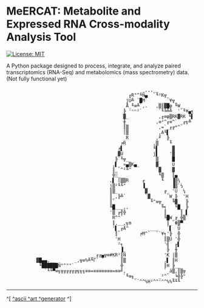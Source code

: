 # MeERCAT: Metabolite and Expressed RNA Cross-modality Analysis Tool

[![License: MIT](https://img.shields.io/badge/License-MIT-yellow.svg)](https://opensource.org/licenses/MIT) <!-- Choose your license and update badge -->

A Python package designed to process, integrate, and analyze paired transcriptomics (RNA-Seq) and metabolomics (mass spectrometry) data. (Not fully functional yet)


     
                                                      _,,,__
                                                 ╓R"^╙Ñ▄  `╙²K╦_
                                                jÜ╩ `█M`      _`¥╦_
                                                Å_╙≡╩`,.   ,▒║▓█φ ╙W_
                                               ╠ 'ⁿⁿ²`      `╙╚╩╩  '`╙¥▄╕
                                               ▓_           ,╓≡φ▒RK▓RK ╙▌
                                               ╫           ,≡²^╓≡^` _╓╗╩
                                               ║▒           ,=`_╓╔*^`
                                               [▒           ,A╙▌
                                               _R          ,╜  ╠_
                                              ╒R          ,▒    ╙_
                                             ╒▌           ╙▌     ▓
                                             ▓Ü           j▌    '▓
                                            ╠`╙╦_          ▒     █
                                           ,▌_ »▄▒K▄_      ▓_    Ü
                                           ║_`^²╙^         `▓    ▓
                                           ╬░_              ╙▒   ║▄
                                          ,▌ [▒▒R     ╓      ╙   ▐▒¼
                                          j▒²╙╙"      ▐_         ▐▒`¼
                                          ║▒_          ▓      ╔_ 'Ü  ¼
                                          ║_,╠╩`       `▓_     `W_╠  'H
                                          ║`             ╙^≡╦_   ╚▓   ╠
                                          ╚█___,,            ╚╕   ╙█_ ╠
                                          '▒ ╓╣╬              ║_    ║_▌
                                           R^^`               ╚█W_╔_╬▒`
                                           ║,__,╗m             ║_`Φ▒▀
                                           '▌_╓Ä^       ____   `▌  Ü
                                            ║`       ╒M^`  ``¥╕'╠  ╬
                                            'H                ║▒Ü '╬
                                             ²╕               '╣  ╓▌
                                              ▐_               ╠  ╫
                                   __╓╓▄╦≡#KR²║Ñ              'K |▒
               ▓█▄▄,__       _,╦≡%╩╙Γ` `      ║▒              ,▌ ║H
                ╙██████Ñ"^""`                 ╬               ║H ╠__
                  `╙╙▀≡╗╦╔╔╔╔╔╗╗╗≡≡=≡≡≡≡≡≡≡=≡≡╝,              `_á▒,║▒╦
                                               `╙≡╖_        _²^` _╘╬╠"
                                                   ``^^%H²^^'^^%%╙╙╙
     
     
     
    
---
^[ [^ascii ^art ^generator](http://asciiart.club) ^] 

<!-- ## Overview

Mass spectrometry data integration presents numerous challenges that make it difficult to incorporate into many sequencing-based multi-omics workflows. This package provides tools to handle common challenges in integrating RNA-Seq count data and metabolomics abundance data, specifically focusing on:

*   Loading data from multiple experimental batches/files.
*   Cleaning and standardizing feature names and sample identifiers.
*   Creating robust composite sample IDs based on experimental metadata.
*   Aligning datasets to common samples.
*   Filtering features based on variance.
*   Performing pairwise correlation analysis (Spearman) with p-value adjustment (Benjamini-Hochberg FDR).
*   Applying concatenated Non-negative Matrix Factorization to identify joint latent factors across both omics types.
*   Evaluating NMF results using standard metrics.
*   Generating visualizations like Volcano plots, heatmaps, and scatter plots.

## Features

*   Loads metadata and multiple RNA-Seq/Metabolite CSV files.
*   Extracts experimental IDs and metadata from filenames or data columns.
*   Cleans feature names (e.g., removing gene versions).
*   Handles duplicate features by summing.
*   Cleans metabolite data (numeric conversion, NaN handling).
*   Filters out QC/Blank samples based on sample names.
*   Creates consistent composite sample identifiers.
*   Aligns RNA and Metabolite datasets to common samples.
*   Filters low-count RNA genes.
*   Normalizes RNA data using CPM + log2(x+1).
*   Filters features by variance (Top N).
*   Calculates Spearman correlations between all filtered gene-metabolite pairs.
*   Adjusts p-values using Benjamini-Hochberg FDR.
*   Performs concatenated NMF after scaling data (MaxAbsScaler) and imputing NaNs (Zero Imputation).
*   Calculates NMF evaluation metrics (Reconstruction Error, Component Contribution, Sparsity, H-Correlation).
*   Generates various plots: Rho distribution, Volcano plot, Global clustermap, Top feature heatmap, Top correlation scatter plots, NMF H-correlation heatmap, NMF k-evaluation plot.
*   Saves intermediate and final results to structured output directories.
*   Configurable parameters via `meercat/config.py`.

## Installation

Currently, this package is intended for local installation from source.

1.  **Clone the repository:**
    ```bash
    git clone <your-repo-url>
    cd meercat
    ```
2.  **Create and activate a virtual environment (Recommended):**
    ```bash
    python -m venv venv
    source venv/bin/activate  # On Windows use `venv\Scripts\activate`
    ```
3.  **Install dependencies and the package:**
    ```bash
    pip install --upgrade pip build
    pip install .
    ```
    This command uses the `pyproject.toml` file to install the package and its dependencies listed there.

## Input Data Requirements

The package expects input data to be organized in a specific structure within a base input directory. By default, it looks for an `input_data` subdirectory relative to where the analysis script is run. -->